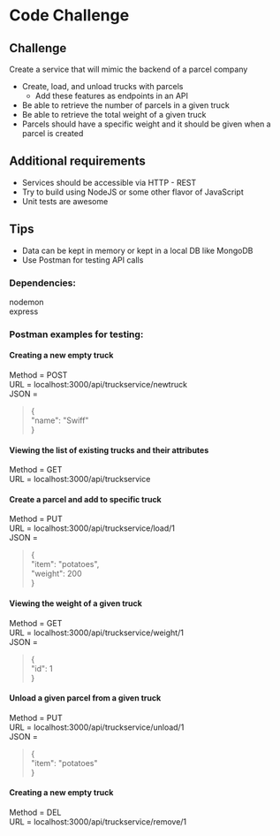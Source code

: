 # Code Challenge  

## Challenge  
Create a service that will mimic the backend of a parcel company  
- Create, load, and unload trucks with parcels  
    - Add these features as endpoints in an API  
- Be able to retrieve the number of parcels in a given truck  
- Be able to retrieve the total weight of a given truck  
- Parcels should have a specific weight and it should be given when a parcel is created   

## Additional requirements  
- Services should be accessible via HTTP - REST  
- Try to build using NodeJS or some other flavor of JavaScript  
- Unit tests are awesome   

## Tips  
- Data can be kept in memory or kept in a local DB like MongoDB   
- Use Postman for testing API calls   

### Dependencies:  
nodemon  
express  

### Postman examples for testing:  

#### Creating a new empty truck  
Method = POST  
URL = localhost:3000/api/truckservice/newtruck  
JSON =   
> {  
>	"name": "Swiff"  
> }  

#### Viewing the list of existing trucks and their attributes  
Method = GET  
URL = localhost:3000/api/truckservice  

#### Create a parcel and add to specific truck  
Method = PUT  
URL = localhost:3000/api/truckservice/load/1  
JSON =   
> {  
>	"item": "potatoes",  
>   "weight": 200  
> }  

#### Viewing the weight of a given truck  
Method = GET  
URL = localhost:3000/api/truckservice/weight/1  
JSON =   
> {  
>	"id": 1    
> }  

#### Unload a given parcel from a given truck  
Method = PUT  
URL = localhost:3000/api/truckservice/unload/1  
JSON =   
> {  
>	"item": "potatoes"  
> }  

#### Creating a new empty truck  
Method = DEL  
URL = localhost:3000/api/truckservice/remove/1  
